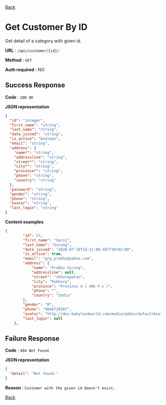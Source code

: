 [Back](../README.md)

# Get Customer By ID

Get detail of a category with given id.

**URL** : `/api/customer/{id}/`

**Method** : `GET`

**Auth required** : NO

## Success Response

**Code** : `200 OK`

**JSON representation**

```json
{
  "id": "integer",
  "first_name": "string",
  "last_name": "string",
  "date_joined": "string",
  "is_active": "boolean",
  "email": "string",
  "address": {
    "name*": "string",
    "addressline": "string",
    "street*": "string",
    "city*": "string",
    "province*": "string",
    "phone": "string",
    "country": "string"
  },
  "password": "string",
  "gender": "string",
  "phone": "string",
  "avatar": "string",
  "last_login": "string"
}
```

**Content examples**

```json
{
        "id": 57,
        "first_name": "Saroj",
        "last_name": "Gurung",
        "date_joined": "2020-07-19T14:11:09.487710+02:00",
        "is_active": true,
        "email": "grg_prabhu@yahoo.com",
        "address": {
            "name": "Prabhu Gurung",
            "addressline": null,
            "street": "chhorepatan",
            "city": "Pokhara",
            "province": "Province 4 ( प्रदेश नं ४ )",
            "phone": "",
            "country": "India"
        },
        "gender": "M",
        "phone": "9846728507",
        "avatar": "http://dev.babylandworld.com/media/admin/defaultAvatar.png",
        "last_login": null
    },
```

## Failure Response

**Code** : `404 Not Found`

**JSON representation**

```json
{
  "detail": "Not found."
}
```

**Reason** : `Customer with the given id doesn't exist.`

[Back](../README.md)
